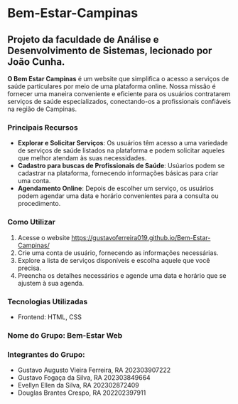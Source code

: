 # Bem-Estar-Campinas 


## Projeto da faculdade de Análise e Desenvolvimento de Sistemas, lecionado por João Cunha.

**O Bem Estar Campinas** é um website que simplifica o acesso a serviços de saúde particulares por meio de uma plataforma online. Nossa missão é fornecer uma maneira conveniente e eficiente para os usuários contratarem serviços de saúde especializados, conectando-os a profissionais confiáveis na região de Campinas.

### Principais Recursos
* **Explorar e Solicitar Serviços**: Os usuários têm acesso a uma variedade de serviços de saúde listados na plataforma e podem solicitar aqueles que melhor atendam às suas necessidades.
* **Cadastro para buscas de Profissionais de Saúde**: Usúarios podem se cadastrar na plataforma, fornecendo informações básicas para criar uma conta.
* **Agendamento Online**: Depois de escolher um serviço, os usuários podem agendar uma data e horário convenientes para a consulta ou procedimento.


### Como Utilizar
1. Acesse o website https://gustavoferreira019.github.io/Bem-Estar-Campinas/
2. Crie uma conta de usuário, fornecendo as informações necessárias.
3. Explore a lista de serviços disponíveis e escolha aquele que você precisa.
4. Preencha os detalhes necessários e agende uma data e horário que se ajustem à sua agenda.

### Tecnologias Utilizadas
* Frontend: HTML, CSS



### Nome do Grupo: Bem-Estar Web

### Integrantes do Grupo:

* Gustavo Augusto Vieira Ferreira, 							RA 202303907222
* Gustavo Fogaça da Silva,										  RA 202303849664
* Evellyn Ellen da Silva,												RA 202302872409
* Douglas Brantes Crespo, 									  	RA 202202397911
